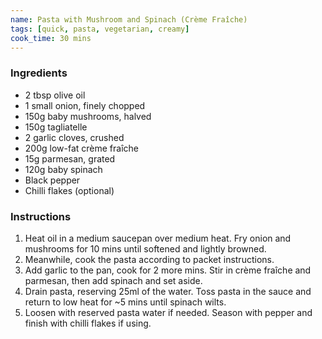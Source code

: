 ```yaml
---
name: Pasta with Mushroom and Spinach (Crème Fraîche)
tags: [quick, pasta, vegetarian, creamy]
cook_time: 30 mins
---
```


### Ingredients
- 2 tbsp olive oil  
- 1 small onion, finely chopped  
- 150g baby mushrooms, halved  
- 150g tagliatelle  
- 2 garlic cloves, crushed  
- 200g low-fat crème fraîche  
- 15g parmesan, grated  
- 120g baby spinach  
- Black pepper  
- Chilli flakes (optional)

### Instructions
1. Heat oil in a medium saucepan over medium heat. Fry onion and mushrooms for 10 mins until softened and lightly browned.
2. Meanwhile, cook the pasta according to packet instructions.
3. Add garlic to the pan, cook for 2 more mins. Stir in crème fraîche and parmesan, then add spinach and set aside.
4. Drain pasta, reserving 25ml of the water. Toss pasta in the sauce and return to low heat for ~5 mins until spinach wilts.
5. Loosen with reserved pasta water if needed. Season with pepper and finish with chilli flakes if using.
